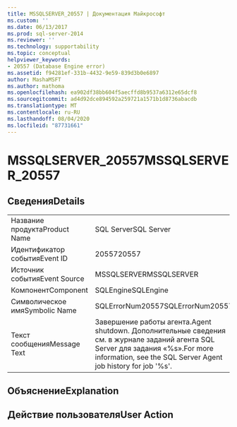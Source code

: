 ```yaml
---
title: MSSQLSERVER_20557 | Документация Майкрософт
ms.custom: ''
ms.date: 06/13/2017
ms.prod: sql-server-2014
ms.reviewer: ''
ms.technology: supportability
ms.topic: conceptual
helpviewer_keywords:
- 20557 (Database Engine error)
ms.assetid: f94281ef-331b-4432-9e59-839d3b0e6897
author: MashaMSFT
ms.author: mathoma
ms.openlocfilehash: ea902df38bb604f5aecffd8b9537a6312e65dcf8
ms.sourcegitcommit: ad4d92dce894592a259721a1571b1d8736abacdb
ms.translationtype: MT
ms.contentlocale: ru-RU
ms.lasthandoff: 08/04/2020
ms.locfileid: "87731661"
---
```

# <a name="mssqlserver_20557"></a><span data-ttu-id="5d9ca-102">MSSQLSERVER_20557</span><span class="sxs-lookup"><span data-stu-id="5d9ca-102">MSSQLSERVER_20557</span></span>
    
## <a name="details"></a><span data-ttu-id="5d9ca-103">Сведения</span><span class="sxs-lookup"><span data-stu-id="5d9ca-103">Details</span></span>  
  
|||  
|-|-|  
|<span data-ttu-id="5d9ca-104">Название продукта</span><span class="sxs-lookup"><span data-stu-id="5d9ca-104">Product Name</span></span>|<span data-ttu-id="5d9ca-105">SQL Server</span><span class="sxs-lookup"><span data-stu-id="5d9ca-105">SQL Server</span></span>|  
|<span data-ttu-id="5d9ca-106">Идентификатор события</span><span class="sxs-lookup"><span data-stu-id="5d9ca-106">Event ID</span></span>|<span data-ttu-id="5d9ca-107">20557</span><span class="sxs-lookup"><span data-stu-id="5d9ca-107">20557</span></span>|  
|<span data-ttu-id="5d9ca-108">Источник события</span><span class="sxs-lookup"><span data-stu-id="5d9ca-108">Event Source</span></span>|<span data-ttu-id="5d9ca-109">MSSQLSERVER</span><span class="sxs-lookup"><span data-stu-id="5d9ca-109">MSSQLSERVER</span></span>|  
|<span data-ttu-id="5d9ca-110">Компонент</span><span class="sxs-lookup"><span data-stu-id="5d9ca-110">Component</span></span>|<span data-ttu-id="5d9ca-111">SQLEngine</span><span class="sxs-lookup"><span data-stu-id="5d9ca-111">SQLEngine</span></span>|  
|<span data-ttu-id="5d9ca-112">Символическое имя</span><span class="sxs-lookup"><span data-stu-id="5d9ca-112">Symbolic Name</span></span>|<span data-ttu-id="5d9ca-113">SQLErrorNum20557</span><span class="sxs-lookup"><span data-stu-id="5d9ca-113">SQLErrorNum20557</span></span>|  
|<span data-ttu-id="5d9ca-114">Текст сообщения</span><span class="sxs-lookup"><span data-stu-id="5d9ca-114">Message Text</span></span>|<span data-ttu-id="5d9ca-115">Завершение работы агента.</span><span class="sxs-lookup"><span data-stu-id="5d9ca-115">Agent shutdown.</span></span> <span data-ttu-id="5d9ca-116">Дополнительные сведения см. в журнале заданий агента SQL Server для задания «%s».</span><span class="sxs-lookup"><span data-stu-id="5d9ca-116">For more information, see the SQL Server Agent job history for job '%s'.</span></span>|  
  
## <a name="explanation"></a><span data-ttu-id="5d9ca-117">Объяснение</span><span class="sxs-lookup"><span data-stu-id="5d9ca-117">Explanation</span></span>  
  
## <a name="user-action"></a><span data-ttu-id="5d9ca-118">Действие пользователя</span><span class="sxs-lookup"><span data-stu-id="5d9ca-118">User Action</span></span>  
  
